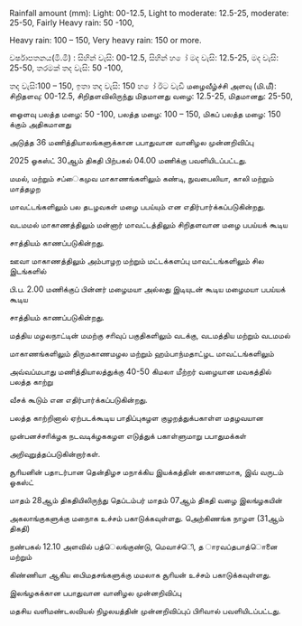 Rainfall amount (mm): Light: 00-12.5, Light to moderate: 12.5-25, moderate: 25-50, Fairly Heavy rain: 50 -100,

Heavy rain: 100 – 150, Very heavy rain: 150 or more.

වර්ෂාපතනය(මි.මී) : සිහින් වැසි: 00-12.5, සිහින් හ ෝ මද වැසි: 12.5-25, මද වැසි: 25-50, තරමක් තද වැසි: 50 -100,

තද වැසි:100 – 150, ඉතා තද වැසි: 150 හ ෝ ඊට වැඩි மழைவீழ்ச்சி அளவு (மி.மீ): சிறிதளவு: 00-12.5, சிறிதளவிலிருந்து மிதமானது வழை: 12.5-25, மிதமானது: 25-50,

ஓைளவு பலத்த மழை: 50 -100, பலத்த மழை: 100 – 150, மிகப் பலத்த மழை: 150 க்கும் அதிகமானது

அடுத்த 36 மணித்தியாலங்களுக்கான பபாதுவான வானிழல முன்னறிவிப்பு

2025 ஓகஸ்ட் 30ஆம் திகதி பிற்பகல் 04.00 மணிக்கு பவளியிடப்பட்டது.

மமல், மற்றும் சப்ைகமுவ மாகாணங்களிலும் கண்டி, நுவபைலியா, காலி மற்றும் மாத்தழற

மாவட்டங்களிலும் பல தடழவகள் மழை பபய்யும் என எதிர்பார்க்கப்படுகின்றது.

வடமமல் மாகாணத்திலும் மன்னார் மாவட்டத்திலும் சிறிதளவான மழை பபய்யக் கூடிய

சாத்தியம் காணப்படுகின்றது.

ஊவா மாகாணத்திலும் அம்பாழற மற்றும் மட்டக்களப்பு மாவட்டங்களிலும் சில இடங்களில்

பி.ப. 2.00 மணிக்குப் பின்னர் மழைமயா அல்லது இடியுடன் கூடிய மழைமயா பபய்யக் கூடிய

சாத்தியம் காணப்படுகின்றது.

மத்திய மழலநாட்டின் மமற்கு சாிவுப் பகுதிகளிலும் வடக்கு, வடமத்திய மற்றும் வடமமல்

மாகாணங்களிலும் திருமகாணமழல மற்றும் ஹம்பாந்மதாட்ழட மாவட்டங்களிலும்

அவ்வப்மபாது மணித்தியாலத்துக்கு 40-50 கிமலா மீற்றர் வழையான மவகத்தில் பலத்த காற்று

வீசக் கூடும் என எதிர்பார்க்கப்படுகின்றது.

பலத்த காற்றினால் ஏற்படக்கூடிய பாதிப்புகழள குழறத்துக்பகாள்ள மதழவயான

முன்பனச்சாிக்ழக நடவடிக்ழககழள எடுத்துக் பகாள்ளுமாறு பபாதுமக்கள்

அறிவுறுத்தப்படுகின்றார்கள்.

சூாியனின் பதாடர்பான தென்திழச மநாக்கிய இயக்கத்தின் காைணமாக, இவ் வருடம் ஓகஸ்ட்

மாதம் 28ஆம் திகதியிலிருந்து தெப்டம்பர் மாதம் 07ஆம் திகதி வழை இலங்ழகயின்

அகலாங்குகளுக்கு மநைாக உச்சம் பகாடுக்கவுள்ளது. அெற்கிணங்க நாழள (31ஆம் திகதி)

நண்பகல் 12.10 அளவில் பத்ெலங்குண்டு, மெவாச்ெி, த ாரவப்தபாத்ொனை மற்றும்

கிண்ணியா ஆகிய பிைமதசங்களுக்கு மமலாக சூாியன் உச்சம் பகாடுக்கவுள்ளது.

இலங்ழகக்கான பபாதுவான வானிழல முன்னறிவிப்பு

மதசிய வளிமண்டலவியல் நிழலயத்தின் முன்னறிவிப்புப் பிாிவால் பவளியிடப்பட்டது.
